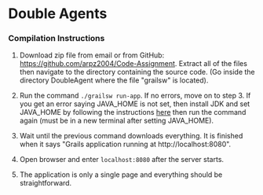 # Double Agents

### Compilation Instructions
1) Download zip file from email or from GitHub: https://github.com/arpz2004/Code-Assignment.
Extract all of the files then navigate to the directory containing the source code. (Go inside
the directory DoubleAgent where the file "grailsw" is located).

2) Run the command ```./grailsw run-app```. If no errors, move on to step 3. If you 
get an error saying JAVA_HOME is not set, then install JDK and set JAVA_HOME by 
following the instructions [here](https://www.java.com/en/download/help/path.xml) then 
run the command again (must be in a new terminal after setting JAVA_HOME).

3) Wait until the previous command downloads everything. It is finished when it says
"Grails application running at http://localhost:8080".

4) Open browser and enter ```localhost:8080``` after the server starts.

5) The application is only a single page and everything should be straightforward.
